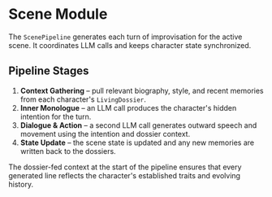 # Scene Module

The `ScenePipeline` generates each turn of improvisation for the active scene. It coordinates LLM calls and keeps character state synchronized.

## Pipeline Stages

1. **Context Gathering** – pull relevant biography, style, and recent memories from each character's `LivingDossier`.
2. **Inner Monologue** – an LLM call produces the character's hidden intention for the turn.
3. **Dialogue & Action** – a second LLM call generates outward speech and movement using the intention and dossier context.
4. **State Update** – the scene state is updated and any new memories are written back to the dossiers.

The dossier-fed context at the start of the pipeline ensures that every generated line reflects the character's established traits and evolving history.


